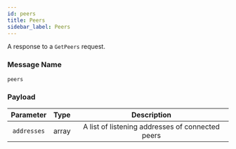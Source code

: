 ```yaml
---
id: peers
title: Peers
sidebar_label: Peers
---
```


<!----------------------------------------------------------------------------->
<!-------------------- THIS MARKDOWN FILE IS AUTOGENERATED -------------------->
<!----------------------------------------------------------------------------->

A response to a `GetPeers` request.

### Message Name

`peers`

### Payload

|  Parameter  | Type  |                   Description                    |
|:-----------:|-------|:------------------------------------------------:|
| `addresses` | array | A list of listening addresses of connected peers |
